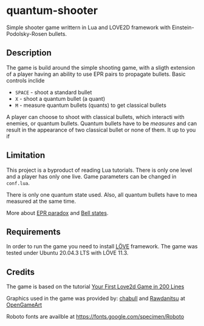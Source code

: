 # quantum-shooter
Simple shooter game writtern in Lua and LOVE2D framework with Einstein-Podolsky-Rosen bullets. 

## Description

The game is build around the simple shooting game, with a sligth extension of a
player having an ability to use EPR pairs to propagate bullets. Basic controls
inclide

* `SPACE` - shoot a standard bullet
* `X` - shoot a quantum bullet (a quant)
* `M` - measure quantum bullets (quants) to get classical bullets

A player can choose to shoot with classical bullets, which interacti with
enemies, or quantum bullets. Quantum bullets have to be *measures* and can
result in the appearance of two classical bullet or none of them. It up to you
if 


## Limitation

This project is a byproduct of reading Lua tutorials. There is only one level
and a player has only one live. Game parameters can be changed in `conf.lua`.

There is only one quantum state used. Also, all quantum bullets have to mea
measured at the same time.


More about [EPR paradox](https://en.wikipedia.org/wiki/EPR_paradox) and [Bell
states](https://en.wikipedia.org/wiki/Bell_state).


## Requirements

In order to run the game you need to install [LÖVE](love2d.org/) framework. The
game was tested under Ubuntu 20.04.3 LTS with LÖVE 11.3.


## Credits

The game is based on the tutorial [Your First Love2d Game in 200 Lines](http://osmstudios.com/tutorials/your-first-love2d-game-in-200-lines-part-1-of-3)

Graphics used in the game was provided by: [chabull](https://opengameart.org/content/aircrafts) and [Rawdanitsu](https://opengameart.org/content/lasers-and-beams) at [OpenGameArt](https://opengameart.org)

Roboto fonts are availble at https://fonts.google.com/specimen/Roboto

